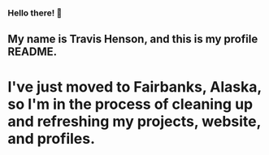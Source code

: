 ### Hello there! 👋

## My name is Travis Henson, and this is my profile README. 

# I've just moved to Fairbanks, Alaska, so I'm in the process of cleaning up and refreshing my projects, website, and profiles. 

<!--
**travishenson/travishenson** is a ✨ _special_ ✨ repository because its `README.md` (this file) appears on your GitHub profile.

Here are some ideas to get you started:

- 🔭 I’m currently working on ...
- 🌱 I’m currently learning ...
- 👯 I’m looking to collaborate on ...
- 🤔 I’m looking for help with ...
- 💬 Ask me about ...
- 📫 How to reach me: ...
- 😄 Pronouns: ...
- ⚡ Fun fact: ...
-->
